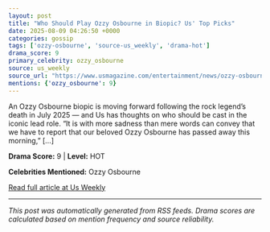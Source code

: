```yaml
---
layout: post
title: "Who Should Play Ozzy Osbourne in Biopic? Us' Top Picks"
date: 2025-08-09 04:26:50 +0000
categories: gossip
tags: ['ozzy-osbourne', 'source-us_weekly', 'drama-hot']
drama_score: 9
primary_celebrity: ozzy_osbourne
source: us_weekly
source_url: "https://www.usmagazine.com/entertainment/news/ozzy-osbourne-biopic-casting-us-weeklys-top-choices/"
mentions: {'ozzy_osbourne': 9}
---
```


An Ozzy Osbourne biopic is moving forward following the rock legend’s death in July 2025 — and Us has thoughts on who should be cast in the iconic lead role. “It is with more sadness than mere words can convey that we have to report that our beloved Ozzy Osbourne has passed away this morning,” […]

**Drama Score:** 9 | **Level:** HOT

**Celebrities Mentioned:** Ozzy Osbourne

[Read full article at Us Weekly](https://www.usmagazine.com/entertainment/news/ozzy-osbourne-biopic-casting-us-weeklys-top-choices/)

---
*This post was automatically generated from RSS feeds. Drama scores are calculated based on mention frequency and source reliability.*
